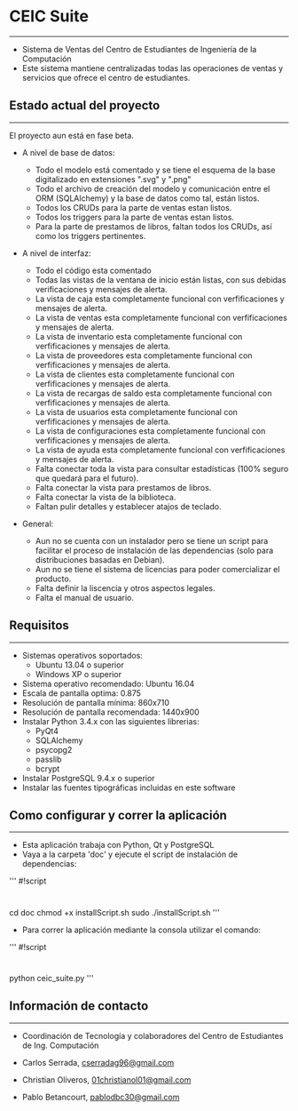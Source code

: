 **CEIC Suite**
==============================
***

* Sistema de Ventas del Centro de Estudiantes de Ingeniería de la Computación
* Este sistema mantiene centralizadas todas las operaciones de ventas y servicios que ofrece el centro de estudiantes.


Estado actual del proyecto
-------------
***

El proyecto aun está en fase beta.

* A nivel de base de datos:
    - Todo el modelo está comentado y se tiene el esquema de la base digitalizado en extensiones ".svg" y ".png"
    - Todo el archivo de creación del modelo y comunicación entre el ORM (SQLAlchemy) y la base de datos como tal, están listos.
    - Todos los CRUDs para la parte de ventas estan listos.
    - Todos los triggers para la parte de ventas estan listos.
    - Para la parte de prestamos de libros, faltan todos los CRUDs, así como los triggers pertinentes.



* A nivel de interfaz:
    - Todo el código esta comentado
    - Todas las vistas de la ventana de inicio están listas, con sus debidas verificaciones y mensajes de alerta.
    - La vista de caja esta completamente funcional con verfificaciones y mensajes de alerta.
    - La vista de ventas esta completamente funcional con verfificaciones y mensajes de alerta.
    - La vista de inventario esta completamente funcional con verfificaciones y mensajes de alerta.
    - La vista de proveedores esta completamente funcional con verfificaciones y mensajes de alerta.
    - La vista de clientes esta completamente funcional con verfificaciones y mensajes de alerta.
    - La vista de recargas de saldo esta completamente funcional con verfificaciones y mensajes de alerta.
    - La vista de usuarios esta completamente funcional con verfificaciones y mensajes de alerta.
    - La vista de configuraciones esta completamente funcional con verfificaciones y mensajes de alerta.
    - La vista de ayuda esta completamente funcional con verfificaciones y mensajes de alerta.
    - Falta conectar toda la vista para consultar estadísticas (100% seguro que quedará para el futuro).
    - Falta conectar la vista para prestamos de libros.
    - Falta conectar la vista de la biblioteca.
    - Faltan pulir detalles y establecer atajos de teclado.



* General:
    - Aun no se cuenta con un instalador pero se tiene un script para facilitar el proceso de instalación de las dependencias (solo para distribuciones basadas en Debian).
    - Aun no se tiene el sistema de licencias para poder comercializar el producto.
    - Falta definir la liscencia y otros aspectos legales.
    - Falta el manual de usuario.


Requisitos
-------------
***

* Sistemas operativos soportados:
    - Ubuntu 13.04 o superior
    - Windows XP o superior
* Sistema operativo recomendado: Ubuntu 16.04
* Escala de pantalla optima: 0.875
* Resolución de pantalla mínima: 860x710
* Resolución de pantalla recomendada: 1440x900
* Instalar Python 3.4.x con las siguientes librerias:
    - PyQt4
    - SQLAlchemy
    - psycopg2
    - passlib
    - bcrypt
* Instalar PostgreSQL 9.4.x o superior
* Instalar las fuentes tipográficas incluidas en este software


Como configurar y correr la aplicación
-------------
***

* Esta aplicación trabaja con Python, Qt y PostgreSQL
* Vaya a la carpeta 'doc' y ejecute el script de instalación de dependencias:

'''
#!script
#
cd doc
chmod +x installScript.sh
sudo ./installScript.sh
'''

* Para correr la aplicación mediante la consola utilizar el comando:

'''
#!script
#
python ceic_suite.py
'''

Información de contacto
-------------
***

* Coordinación de Tecnología y colaboradores del Centro de Estudiantes de Ing. Computación

* Carlos Serrada, cserradag96@gmail.com
* Christian Oliveros, 01christianol01@gmail.com
* Pablo Betancourt, pablodbc30@gmail.com